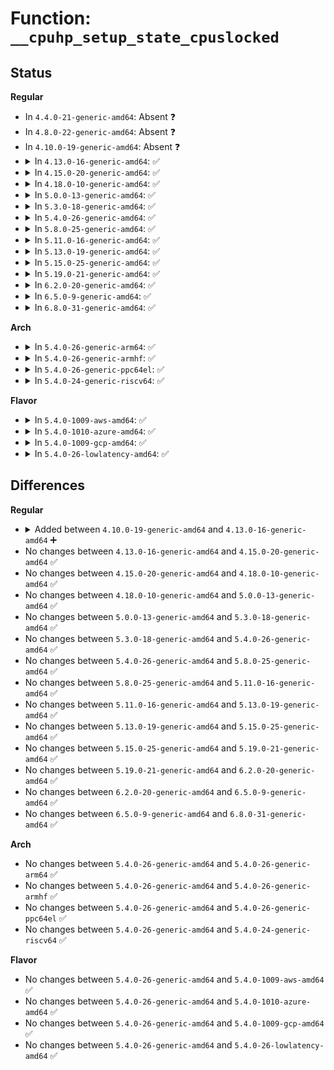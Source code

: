 # Function: <code>__cpuhp_setup_state_cpuslocked</code>

## Status
<b>Regular</b>
<ul>
<li>
In <code>4.4.0-21-generic-amd64</code>: Absent ❓
</li>
<li>
In <code>4.8.0-22-generic-amd64</code>: Absent ❓
</li>
<li>
In <code>4.10.0-19-generic-amd64</code>: Absent ❓
</li>
<li>
<details>
<summary>In <code>4.13.0-16-generic-amd64</code>: ✅</summary>

```c
int __cpuhp_setup_state_cpuslocked(enum cpuhp_state state, const char * name, bool invoke, int (*)(unsigned int) startup, int (*)(unsigned int) teardown, bool multi_instance)
```

```json
{
  "name": "__cpuhp_setup_state_cpuslocked",
  "collision_type": "Unique Global",
  "inline_type": "No",
  "funcs": [
    {
      "addr": 18446744071579394560,
      "name": "__cpuhp_setup_state_cpuslocked",
      "external": true,
      "loc": "kernel/cpu.c:1415",
      "file": "kernel/cpu.c",
      "inline": "seen, unknown",
      "caller_inline": [],
      "caller_func": [
        "kernel/cpu.c:__cpuhp_setup_state",
        "drivers/cpufreq/cpufreq.c:cpufreq_register_driver"
      ]
    }
  ],
  "symbols": [
    {
      "addr": 18446744071579394560,
      "name": "__cpuhp_setup_state_cpuslocked",
      "section": ".text",
      "bind": "STB_GLOBAL",
      "size": 691
    }
  ]
}
```
</details>
</li>
<li>
<details>
<summary>In <code>4.15.0-20-generic-amd64</code>: ✅</summary>

```c
int __cpuhp_setup_state_cpuslocked(enum cpuhp_state state, const char * name, bool invoke, int (*)(unsigned int) startup, int (*)(unsigned int) teardown, bool multi_instance)
```

```json
{
  "name": "__cpuhp_setup_state_cpuslocked",
  "collision_type": "Unique Global",
  "inline_type": "No",
  "funcs": [
    {
      "addr": 18446744071579422320,
      "name": "__cpuhp_setup_state_cpuslocked",
      "external": true,
      "loc": "kernel/cpu.c:1603",
      "file": "kernel/cpu.c",
      "inline": "seen, unknown",
      "caller_inline": [],
      "caller_func": [
        "kernel/cpu.c:__cpuhp_setup_state",
        "drivers/cpufreq/cpufreq.c:cpufreq_register_driver"
      ]
    }
  ],
  "symbols": [
    {
      "addr": 18446744071579422320,
      "name": "__cpuhp_setup_state_cpuslocked",
      "section": ".text",
      "bind": "STB_GLOBAL",
      "size": 699
    }
  ]
}
```
</details>
</li>
<li>
<details>
<summary>In <code>4.18.0-10-generic-amd64</code>: ✅</summary>

```c
int __cpuhp_setup_state_cpuslocked(enum cpuhp_state state, const char * name, bool invoke, int (*)(unsigned int) startup, int (*)(unsigned int) teardown, bool multi_instance)
```

```json
{
  "name": "__cpuhp_setup_state_cpuslocked",
  "collision_type": "Unique Global",
  "inline_type": "No",
  "funcs": [
    {
      "addr": 18446744071579437024,
      "name": "__cpuhp_setup_state_cpuslocked",
      "external": true,
      "loc": "kernel/cpu.c:1685",
      "file": "kernel/cpu.c",
      "inline": "seen, unknown",
      "caller_inline": [],
      "caller_func": [
        "kernel/cpu.c:__cpuhp_setup_state",
        "drivers/cpufreq/cpufreq.c:cpufreq_register_driver"
      ]
    }
  ],
  "symbols": [
    {
      "addr": 18446744071579437024,
      "name": "__cpuhp_setup_state_cpuslocked",
      "section": ".text",
      "bind": "STB_GLOBAL",
      "size": 754
    }
  ]
}
```
</details>
</li>
<li>
<details>
<summary>In <code>5.0.0-13-generic-amd64</code>: ✅</summary>

```c
int __cpuhp_setup_state_cpuslocked(enum cpuhp_state state, const char * name, bool invoke, int (*)(unsigned int) startup, int (*)(unsigned int) teardown, bool multi_instance)
```

```json
{
  "name": "__cpuhp_setup_state_cpuslocked",
  "collision_type": "Unique Global",
  "inline_type": "No",
  "funcs": [
    {
      "addr": 18446744071579469984,
      "name": "__cpuhp_setup_state_cpuslocked",
      "external": true,
      "loc": "kernel/cpu.c:1707",
      "file": "kernel/cpu.c",
      "inline": "seen, unknown",
      "caller_inline": [],
      "caller_func": [
        "kernel/cpu.c:__cpuhp_setup_state",
        "drivers/cpufreq/cpufreq.c:cpufreq_register_driver"
      ]
    }
  ],
  "symbols": [
    {
      "addr": 18446744071579469984,
      "name": "__cpuhp_setup_state_cpuslocked",
      "section": ".text",
      "bind": "STB_GLOBAL",
      "size": 754
    }
  ]
}
```
</details>
</li>
<li>
<details>
<summary>In <code>5.3.0-18-generic-amd64</code>: ✅</summary>

```c
int __cpuhp_setup_state_cpuslocked(enum cpuhp_state state, const char * name, bool invoke, int (*)(unsigned int) startup, int (*)(unsigned int) teardown, bool multi_instance)
```

```json
{
  "name": "__cpuhp_setup_state_cpuslocked",
  "collision_type": "Unique Global",
  "inline_type": "No",
  "funcs": [
    {
      "addr": 18446744071579487824,
      "name": "__cpuhp_setup_state_cpuslocked",
      "external": true,
      "loc": "kernel/cpu.c:1733",
      "file": "kernel/cpu.c",
      "inline": "seen, unknown",
      "caller_inline": [],
      "caller_func": [
        "kernel/cpu.c:__cpuhp_setup_state",
        "drivers/cpufreq/cpufreq.c:cpufreq_register_driver"
      ]
    }
  ],
  "symbols": [
    {
      "addr": 18446744071579487824,
      "name": "__cpuhp_setup_state_cpuslocked",
      "section": ".text",
      "bind": "STB_GLOBAL",
      "size": 721
    }
  ]
}
```
</details>
</li>
<li>
<details>
<summary>In <code>5.4.0-26-generic-amd64</code>: ✅</summary>

```c
int __cpuhp_setup_state_cpuslocked(enum cpuhp_state state, const char * name, bool invoke, int (*)(unsigned int) startup, int (*)(unsigned int) teardown, bool multi_instance)
```

```json
{
  "name": "__cpuhp_setup_state_cpuslocked",
  "collision_type": "Unique Global",
  "inline_type": "No",
  "funcs": [
    {
      "addr": 18446744071579513760,
      "name": "__cpuhp_setup_state_cpuslocked",
      "external": true,
      "loc": "kernel/cpu.c:1748",
      "file": "kernel/cpu.c",
      "inline": "seen, unknown",
      "caller_inline": [],
      "caller_func": [
        "kernel/cpu.c:__cpuhp_setup_state",
        "drivers/cpufreq/cpufreq.c:cpufreq_register_driver"
      ]
    }
  ],
  "symbols": [
    {
      "addr": 18446744071579513760,
      "name": "__cpuhp_setup_state_cpuslocked",
      "section": ".text",
      "bind": "STB_GLOBAL",
      "size": 726
    }
  ]
}
```
</details>
</li>
<li>
<details>
<summary>In <code>5.8.0-25-generic-amd64</code>: ✅</summary>

```c
int __cpuhp_setup_state_cpuslocked(enum cpuhp_state state, const char * name, bool invoke, int (*)(unsigned int) startup, int (*)(unsigned int) teardown, bool multi_instance)
```

```json
{
  "name": "__cpuhp_setup_state_cpuslocked",
  "collision_type": "Unique Global",
  "inline_type": "No",
  "funcs": [
    {
      "addr": 18446744071579542544,
      "name": "__cpuhp_setup_state_cpuslocked",
      "external": true,
      "loc": "kernel/cpu.c:1879",
      "file": "kernel/cpu.c",
      "inline": "seen, unknown",
      "caller_inline": [],
      "caller_func": [
        "kernel/cpu.c:__cpuhp_setup_state",
        "drivers/cpufreq/cpufreq.c:cpufreq_register_driver"
      ]
    }
  ],
  "symbols": [
    {
      "addr": 18446744071579542544,
      "name": "__cpuhp_setup_state_cpuslocked",
      "section": ".text",
      "bind": "STB_GLOBAL",
      "size": 726
    }
  ]
}
```
</details>
</li>
<li>
<details>
<summary>In <code>5.11.0-16-generic-amd64</code>: ✅</summary>

```c
int __cpuhp_setup_state_cpuslocked(enum cpuhp_state state, const char * name, bool invoke, int (*)(unsigned int) startup, int (*)(unsigned int) teardown, bool multi_instance)
```

```json
{
  "name": "__cpuhp_setup_state_cpuslocked",
  "collision_type": "Unique Global",
  "inline_type": "No",
  "funcs": [
    {
      "addr": 18446744071579524256,
      "name": "__cpuhp_setup_state_cpuslocked",
      "external": true,
      "loc": "kernel/cpu.c:1890",
      "file": "kernel/cpu.c",
      "inline": "seen, unknown",
      "caller_inline": [],
      "caller_func": [
        "kernel/cpu.c:__cpuhp_setup_state",
        "drivers/cpufreq/cpufreq.c:cpufreq_register_driver"
      ]
    }
  ],
  "symbols": [
    {
      "addr": 18446744071579524256,
      "name": "__cpuhp_setup_state_cpuslocked",
      "section": ".text",
      "bind": "STB_GLOBAL",
      "size": 726
    }
  ]
}
```
</details>
</li>
<li>
<details>
<summary>In <code>5.13.0-19-generic-amd64</code>: ✅</summary>

```c
int __cpuhp_setup_state_cpuslocked(enum cpuhp_state state, const char * name, bool invoke, int (*)(unsigned int) startup, int (*)(unsigned int) teardown, bool multi_instance)
```

```json
{
  "name": "__cpuhp_setup_state_cpuslocked",
  "collision_type": "Unique Global",
  "inline_type": "No",
  "funcs": [
    {
      "addr": 18446744071579527904,
      "name": "__cpuhp_setup_state_cpuslocked",
      "external": true,
      "loc": "kernel/cpu.c:1993",
      "file": "kernel/cpu.c",
      "inline": "seen, unknown",
      "caller_inline": [],
      "caller_func": [
        "kernel/cpu.c:__cpuhp_setup_state",
        "drivers/cpufreq/cpufreq.c:cpufreq_register_driver"
      ]
    }
  ],
  "symbols": [
    {
      "addr": 18446744071579527904,
      "name": "__cpuhp_setup_state_cpuslocked",
      "section": ".text",
      "bind": "STB_GLOBAL",
      "size": 739
    }
  ]
}
```
</details>
</li>
<li>
<details>
<summary>In <code>5.15.0-25-generic-amd64</code>: ✅</summary>

```c
int __cpuhp_setup_state_cpuslocked(enum cpuhp_state state, const char * name, bool invoke, int (*)(unsigned int) startup, int (*)(unsigned int) teardown, bool multi_instance)
```

```json
{
  "name": "__cpuhp_setup_state_cpuslocked",
  "collision_type": "Unique Global",
  "inline_type": "No",
  "funcs": [
    {
      "addr": 18446744071579599904,
      "name": "__cpuhp_setup_state_cpuslocked",
      "external": true,
      "loc": "kernel/cpu.c:2024",
      "file": "kernel/cpu.c",
      "inline": "seen, unknown",
      "caller_inline": [],
      "caller_func": [
        "kernel/cpu.c:__cpuhp_setup_state",
        "drivers/cpufreq/cpufreq.c:cpufreq_register_driver"
      ]
    }
  ],
  "symbols": [
    {
      "addr": 18446744071579599904,
      "name": "__cpuhp_setup_state_cpuslocked",
      "section": ".text",
      "bind": "STB_GLOBAL",
      "size": 783
    }
  ]
}
```
</details>
</li>
<li>
<details>
<summary>In <code>5.19.0-21-generic-amd64</code>: ✅</summary>

```c
int __cpuhp_setup_state_cpuslocked(enum cpuhp_state state, const char * name, bool invoke, int (*)(unsigned int) startup, int (*)(unsigned int) teardown, bool multi_instance)
```

```json
{
  "name": "__cpuhp_setup_state_cpuslocked",
  "collision_type": "Unique Global",
  "inline_type": "No",
  "funcs": [
    {
      "addr": 18446744071579692208,
      "name": "__cpuhp_setup_state_cpuslocked",
      "external": true,
      "loc": "kernel/cpu.c:2046",
      "file": "kernel/cpu.c",
      "inline": "seen, unknown",
      "caller_inline": [],
      "caller_func": [
        "kernel/cpu.c:__cpuhp_setup_state",
        "drivers/cpufreq/cpufreq.c:cpufreq_register_driver"
      ]
    }
  ],
  "symbols": [
    {
      "addr": 18446744071579692208,
      "name": "__cpuhp_setup_state_cpuslocked",
      "section": ".text",
      "bind": "STB_GLOBAL",
      "size": 750
    }
  ]
}
```
</details>
</li>
<li>
<details>
<summary>In <code>6.2.0-20-generic-amd64</code>: ✅</summary>

```c
int __cpuhp_setup_state_cpuslocked(enum cpuhp_state state, const char * name, bool invoke, int (*)(unsigned int) startup, int (*)(unsigned int) teardown, bool multi_instance)
```

```json
{
  "name": "__cpuhp_setup_state_cpuslocked",
  "collision_type": "Unique Global",
  "inline_type": "No",
  "funcs": [
    {
      "addr": 18446744071579816144,
      "name": "__cpuhp_setup_state_cpuslocked",
      "external": true,
      "loc": "kernel/cpu.c:2070",
      "file": "kernel/cpu.c",
      "inline": "seen, unknown",
      "caller_inline": [],
      "caller_func": [
        "kernel/cpu.c:__cpuhp_setup_state",
        "drivers/cpufreq/cpufreq.c:cpufreq_register_driver"
      ]
    }
  ],
  "symbols": [
    {
      "addr": 18446744071579816144,
      "name": "__cpuhp_setup_state_cpuslocked",
      "section": ".text",
      "bind": "STB_GLOBAL",
      "size": 751
    }
  ]
}
```
</details>
</li>
<li>
<details>
<summary>In <code>6.5.0-9-generic-amd64</code>: ✅</summary>

```c
int __cpuhp_setup_state_cpuslocked(enum cpuhp_state state, const char * name, bool invoke, int (*)(unsigned int) startup, int (*)(unsigned int) teardown, bool multi_instance)
```

```json
{
  "name": "__cpuhp_setup_state_cpuslocked",
  "collision_type": "Unique Global",
  "inline_type": "No",
  "funcs": [
    {
      "addr": 18446744071579864048,
      "name": "__cpuhp_setup_state_cpuslocked",
      "external": true,
      "loc": "kernel/cpu.c:2455",
      "file": "kernel/cpu.c",
      "inline": "seen, unknown",
      "caller_inline": [],
      "caller_func": [
        "kernel/cpu.c:__cpuhp_setup_state",
        "drivers/cpufreq/cpufreq.c:cpufreq_register_driver"
      ]
    }
  ],
  "symbols": [
    {
      "addr": 18446744071579864048,
      "name": "__cpuhp_setup_state_cpuslocked",
      "section": ".text",
      "bind": "STB_GLOBAL",
      "size": 854
    }
  ]
}
```
</details>
</li>
<li>
<details>
<summary>In <code>6.8.0-31-generic-amd64</code>: ✅</summary>

```c
int __cpuhp_setup_state_cpuslocked(enum cpuhp_state state, const char * name, bool invoke, int (*)(unsigned int) startup, int (*)(unsigned int) teardown, bool multi_instance)
```

```json
{
  "name": "__cpuhp_setup_state_cpuslocked",
  "collision_type": "Unique Global",
  "inline_type": "No",
  "funcs": [
    {
      "addr": 18446744071579901952,
      "name": "__cpuhp_setup_state_cpuslocked",
      "external": true,
      "loc": "kernel/cpu.c:2501",
      "file": "kernel/cpu.c",
      "inline": "seen, unknown",
      "caller_inline": [],
      "caller_func": [
        "kernel/cpu.c:__cpuhp_setup_state",
        "drivers/cpufreq/cpufreq.c:cpufreq_register_driver"
      ]
    }
  ],
  "symbols": [
    {
      "addr": 18446744071579901952,
      "name": "__cpuhp_setup_state_cpuslocked",
      "section": ".text",
      "bind": "STB_GLOBAL",
      "size": 854
    }
  ]
}
```
</details>
</li>
</ul>
<b>Arch</b>
<ul>
<li>
<details>
<summary>In <code>5.4.0-26-generic-arm64</code>: ✅</summary>

```c
int __cpuhp_setup_state_cpuslocked(enum cpuhp_state state, const char * name, bool invoke, int (*)(unsigned int) startup, int (*)(unsigned int) teardown, bool multi_instance)
```

```json
{
  "name": "__cpuhp_setup_state_cpuslocked",
  "collision_type": "Unique Global",
  "inline_type": "No",
  "funcs": [
    {
      "addr": 18446603336490650384,
      "name": "__cpuhp_setup_state_cpuslocked",
      "external": true,
      "loc": "kernel/cpu.c:1748",
      "file": "kernel/cpu.c",
      "inline": "seen, unknown",
      "caller_inline": [],
      "caller_func": [
        "kernel/cpu.c:__cpuhp_setup_state",
        "drivers/cpufreq/cpufreq.c:cpufreq_register_driver"
      ]
    }
  ],
  "symbols": [
    {
      "addr": 18446603336490650384,
      "name": "__cpuhp_setup_state_cpuslocked",
      "section": ".text",
      "bind": "STB_GLOBAL",
      "size": 736
    }
  ]
}
```
</details>
</li>
<li>
<details>
<summary>In <code>5.4.0-26-generic-armhf</code>: ✅</summary>

```c
int __cpuhp_setup_state_cpuslocked(enum cpuhp_state state, const char * name, bool invoke, int (*)(unsigned int) startup, int (*)(unsigned int) teardown, bool multi_instance)
```

```json
{
  "name": "__cpuhp_setup_state_cpuslocked",
  "collision_type": "Unique Global",
  "inline_type": "No",
  "funcs": [
    {
      "addr": 3224726888,
      "name": "__cpuhp_setup_state_cpuslocked",
      "external": true,
      "loc": "kernel/cpu.c:1748",
      "file": "kernel/cpu.c",
      "inline": "seen, unknown",
      "caller_inline": [],
      "caller_func": [
        "arch/arm/kernel/hw_breakpoint.c:arch_hw_breakpoint_init",
        "kernel/cpu.c:__cpuhp_setup_state",
        "drivers/cpufreq/cpufreq.c:cpufreq_register_driver"
      ]
    }
  ],
  "symbols": [
    {
      "addr": 3224726888,
      "name": "__cpuhp_setup_state_cpuslocked",
      "section": ".text",
      "bind": "STB_GLOBAL",
      "size": 748
    }
  ]
}
```
</details>
</li>
<li>
<details>
<summary>In <code>5.4.0-26-generic-ppc64el</code>: ✅</summary>

```c
int __cpuhp_setup_state_cpuslocked(enum cpuhp_state state, const char * name, bool invoke, int (*)(unsigned int) startup, int (*)(unsigned int) teardown, bool multi_instance)
```

```json
{
  "name": "__cpuhp_setup_state_cpuslocked",
  "collision_type": "Unique Global",
  "inline_type": "No",
  "funcs": [
    {
      "addr": 13835058055283471920,
      "name": "__cpuhp_setup_state_cpuslocked",
      "external": true,
      "loc": "kernel/cpu.c:1748",
      "file": "kernel/cpu.c",
      "inline": "seen, unknown",
      "caller_inline": [],
      "caller_func": [
        "kernel/cpu.c:__cpuhp_setup_state",
        "kernel/cpu.c:__cpuhp_setup_state",
        "drivers/cpufreq/cpufreq.c:cpufreq_register_driver"
      ]
    }
  ],
  "symbols": [
    {
      "addr": 13835058055283471920,
      "name": "__cpuhp_setup_state_cpuslocked",
      "section": ".text",
      "bind": "STB_GLOBAL",
      "size": 804
    }
  ]
}
```
</details>
</li>
<li>
<details>
<summary>In <code>5.4.0-24-generic-riscv64</code>: ✅</summary>

```c
int __cpuhp_setup_state_cpuslocked(enum cpuhp_state state, const char * name, bool invoke, int (*)(unsigned int) startup, int (*)(unsigned int) teardown, bool multi_instance)
```

```json
{
  "name": "__cpuhp_setup_state_cpuslocked",
  "collision_type": "Unique Global",
  "inline_type": "No",
  "funcs": [
    {
      "addr": 18446743936271399070,
      "name": "__cpuhp_setup_state_cpuslocked",
      "external": true,
      "loc": "kernel/cpu.c:1748",
      "file": "kernel/cpu.c",
      "inline": "seen, unknown",
      "caller_inline": [],
      "caller_func": [
        "kernel/cpu.c:__cpuhp_setup_state"
      ]
    }
  ],
  "symbols": [
    {
      "addr": 18446743936271399070,
      "name": "__cpuhp_setup_state_cpuslocked",
      "section": ".text",
      "bind": "STB_GLOBAL",
      "size": 518
    }
  ]
}
```
</details>
</li>
</ul>
<b>Flavor</b>
<ul>
<li>
<details>
<summary>In <code>5.4.0-1009-aws-amd64</code>: ✅</summary>

```c
int __cpuhp_setup_state_cpuslocked(enum cpuhp_state state, const char * name, bool invoke, int (*)(unsigned int) startup, int (*)(unsigned int) teardown, bool multi_instance)
```

```json
{
  "name": "__cpuhp_setup_state_cpuslocked",
  "collision_type": "Unique Global",
  "inline_type": "No",
  "funcs": [
    {
      "addr": 18446744071579487424,
      "name": "__cpuhp_setup_state_cpuslocked",
      "external": true,
      "loc": "kernel/cpu.c:1748",
      "file": "kernel/cpu.c",
      "inline": "seen, unknown",
      "caller_inline": [],
      "caller_func": [
        "kernel/cpu.c:__cpuhp_setup_state",
        "drivers/cpufreq/cpufreq.c:cpufreq_register_driver"
      ]
    }
  ],
  "symbols": [
    {
      "addr": 18446744071579487424,
      "name": "__cpuhp_setup_state_cpuslocked",
      "section": ".text",
      "bind": "STB_GLOBAL",
      "size": 726
    }
  ]
}
```
</details>
</li>
<li>
<details>
<summary>In <code>5.4.0-1010-azure-amd64</code>: ✅</summary>

```c
int __cpuhp_setup_state_cpuslocked(enum cpuhp_state state, const char * name, bool invoke, int (*)(unsigned int) startup, int (*)(unsigned int) teardown, bool multi_instance)
```

```json
{
  "name": "__cpuhp_setup_state_cpuslocked",
  "collision_type": "Unique Global",
  "inline_type": "No",
  "funcs": [
    {
      "addr": 18446744071579416304,
      "name": "__cpuhp_setup_state_cpuslocked",
      "external": true,
      "loc": "kernel/cpu.c:1748",
      "file": "kernel/cpu.c",
      "inline": "seen, unknown",
      "caller_inline": [],
      "caller_func": [
        "kernel/cpu.c:__cpuhp_setup_state",
        "drivers/cpufreq/cpufreq.c:cpufreq_register_driver"
      ]
    }
  ],
  "symbols": [
    {
      "addr": 18446744071579416304,
      "name": "__cpuhp_setup_state_cpuslocked",
      "section": ".text",
      "bind": "STB_GLOBAL",
      "size": 726
    }
  ]
}
```
</details>
</li>
<li>
<details>
<summary>In <code>5.4.0-1009-gcp-amd64</code>: ✅</summary>

```c
int __cpuhp_setup_state_cpuslocked(enum cpuhp_state state, const char * name, bool invoke, int (*)(unsigned int) startup, int (*)(unsigned int) teardown, bool multi_instance)
```

```json
{
  "name": "__cpuhp_setup_state_cpuslocked",
  "collision_type": "Unique Global",
  "inline_type": "No",
  "funcs": [
    {
      "addr": 18446744071579487344,
      "name": "__cpuhp_setup_state_cpuslocked",
      "external": true,
      "loc": "kernel/cpu.c:1748",
      "file": "kernel/cpu.c",
      "inline": "seen, unknown",
      "caller_inline": [],
      "caller_func": [
        "kernel/cpu.c:__cpuhp_setup_state",
        "drivers/cpufreq/cpufreq.c:cpufreq_register_driver"
      ]
    }
  ],
  "symbols": [
    {
      "addr": 18446744071579487344,
      "name": "__cpuhp_setup_state_cpuslocked",
      "section": ".text",
      "bind": "STB_GLOBAL",
      "size": 726
    }
  ]
}
```
</details>
</li>
<li>
<details>
<summary>In <code>5.4.0-26-lowlatency-amd64</code>: ✅</summary>

```c
int __cpuhp_setup_state_cpuslocked(enum cpuhp_state state, const char * name, bool invoke, int (*)(unsigned int) startup, int (*)(unsigned int) teardown, bool multi_instance)
```

```json
{
  "name": "__cpuhp_setup_state_cpuslocked",
  "collision_type": "Unique Global",
  "inline_type": "No",
  "funcs": [
    {
      "addr": 18446744071579519568,
      "name": "__cpuhp_setup_state_cpuslocked",
      "external": true,
      "loc": "kernel/cpu.c:1748",
      "file": "kernel/cpu.c",
      "inline": "seen, unknown",
      "caller_inline": [],
      "caller_func": [
        "kernel/cpu.c:__cpuhp_setup_state",
        "drivers/cpufreq/cpufreq.c:cpufreq_register_driver"
      ]
    }
  ],
  "symbols": [
    {
      "addr": 18446744071579519568,
      "name": "__cpuhp_setup_state_cpuslocked",
      "section": ".text",
      "bind": "STB_GLOBAL",
      "size": 726
    }
  ]
}
```
</details>
</li>
</ul>

## Differences
<b>Regular</b>
<ul>
<li>
<details>
<summary>Added between <code>4.10.0-19-generic-amd64</code> and <code>4.13.0-16-generic-amd64</code> ➕</summary>

```c
int __cpuhp_setup_state_cpuslocked(enum cpuhp_state state, const char * name, bool invoke, int (*)(unsigned int) startup, int (*)(unsigned int) teardown, bool multi_instance)
```
</details>
</li>
<li>
No changes between <code>4.13.0-16-generic-amd64</code> and <code>4.15.0-20-generic-amd64</code> ✅
</li>
<li>
No changes between <code>4.15.0-20-generic-amd64</code> and <code>4.18.0-10-generic-amd64</code> ✅
</li>
<li>
No changes between <code>4.18.0-10-generic-amd64</code> and <code>5.0.0-13-generic-amd64</code> ✅
</li>
<li>
No changes between <code>5.0.0-13-generic-amd64</code> and <code>5.3.0-18-generic-amd64</code> ✅
</li>
<li>
No changes between <code>5.3.0-18-generic-amd64</code> and <code>5.4.0-26-generic-amd64</code> ✅
</li>
<li>
No changes between <code>5.4.0-26-generic-amd64</code> and <code>5.8.0-25-generic-amd64</code> ✅
</li>
<li>
No changes between <code>5.8.0-25-generic-amd64</code> and <code>5.11.0-16-generic-amd64</code> ✅
</li>
<li>
No changes between <code>5.11.0-16-generic-amd64</code> and <code>5.13.0-19-generic-amd64</code> ✅
</li>
<li>
No changes between <code>5.13.0-19-generic-amd64</code> and <code>5.15.0-25-generic-amd64</code> ✅
</li>
<li>
No changes between <code>5.15.0-25-generic-amd64</code> and <code>5.19.0-21-generic-amd64</code> ✅
</li>
<li>
No changes between <code>5.19.0-21-generic-amd64</code> and <code>6.2.0-20-generic-amd64</code> ✅
</li>
<li>
No changes between <code>6.2.0-20-generic-amd64</code> and <code>6.5.0-9-generic-amd64</code> ✅
</li>
<li>
No changes between <code>6.5.0-9-generic-amd64</code> and <code>6.8.0-31-generic-amd64</code> ✅
</li>
</ul>
<b>Arch</b>
<ul>
<li>
No changes between <code>5.4.0-26-generic-amd64</code> and <code>5.4.0-26-generic-arm64</code> ✅
</li>
<li>
No changes between <code>5.4.0-26-generic-amd64</code> and <code>5.4.0-26-generic-armhf</code> ✅
</li>
<li>
No changes between <code>5.4.0-26-generic-amd64</code> and <code>5.4.0-26-generic-ppc64el</code> ✅
</li>
<li>
No changes between <code>5.4.0-26-generic-amd64</code> and <code>5.4.0-24-generic-riscv64</code> ✅
</li>
</ul>
<b>Flavor</b>
<ul>
<li>
No changes between <code>5.4.0-26-generic-amd64</code> and <code>5.4.0-1009-aws-amd64</code> ✅
</li>
<li>
No changes between <code>5.4.0-26-generic-amd64</code> and <code>5.4.0-1010-azure-amd64</code> ✅
</li>
<li>
No changes between <code>5.4.0-26-generic-amd64</code> and <code>5.4.0-1009-gcp-amd64</code> ✅
</li>
<li>
No changes between <code>5.4.0-26-generic-amd64</code> and <code>5.4.0-26-lowlatency-amd64</code> ✅
</li>
</ul>
